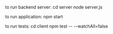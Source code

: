 to run backend server:
cd server
node server.js

to run application:
npm start

to run tests:
cd client
npm test -- --watchAll=false

